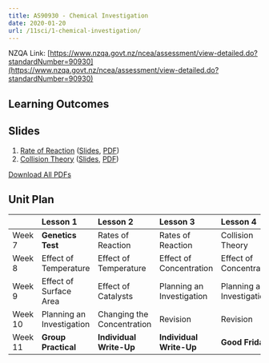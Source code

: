 ```yaml
---
title: AS90930 - Chemical Investigation
date: 2020-01-20
url: /11sci/1-chemical-investigation/
---
```


NZQA Link: [https://www.nzqa.govt.nz/ncea/assessment/view-detailed.do?standardNumber=90930](https://www.nzqa.govt.nz/ncea/assessment/view-detailed.do?standardNumber=90930)

## Learning Outcomes



## Slides

1. [Rate of Reaction](1-rate-of-reaction/) ([Slides](slides/1-rate-of-reaction/), [PDF](pdfs/1-rate-of-reaction.pdf))
2. [Collision Theory](2-collision-theory/) ([Slides](slides/2-collision-theory/), [PDF](pdfs/2-collision-theory.pdf))

[Download All PDFs](1-chemical-investigation.zip)

## Unit Plan

|          | Lesson 1                   | Lesson 2                    | Lesson 3                   | Lesson 4                   |
|:---------|:---------------------------|:----------------------------|:---------------------------|:---------------------------|
| Week 7   | __Genetics Test__          | Rates of Reaction           | Rates of Reaction          | Collision Theory           |
| Week 8   | Effect of Temperature      | Effect of Temperature       | Effect of Concentration    | Effect of Concentration    |
| Week 9   | Effect of Surface Area     | Effect of Catalysts         | Planning an Investigation  | Planning an Investigation  |
| Week 10  | Planning an Investigation  | Changing the Concentration  | Revision                   | Revision                   |
| Week 11  | __Group Practical__        | __Individual Write-Up__     | __Individual Write-Up__    | __Good Friday__            |
